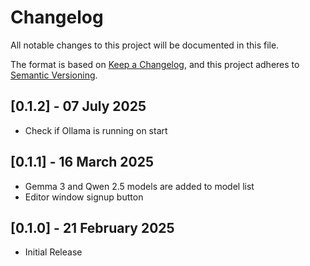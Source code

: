 # Changelog
All notable changes to this project will be documented in this file.

The format is based on [Keep a Changelog](https://keepachangelog.com/en/1.0.0/),
and this project adheres to [Semantic Versioning](https://semver.org/spec/v2.0.0.html).

## [0.1.2] - 07 July 2025
- Check if Ollama is running on start

## [0.1.1] - 16 March 2025
- Gemma 3 and Qwen 2.5 models are added to model list
- Editor window signup button

## [0.1.0] - 21 February 2025
- Initial Release
